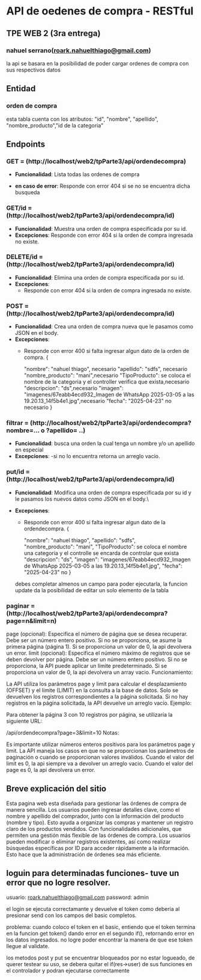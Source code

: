 # API de oedenes de compra - RESTful

## TPE WEB 2 (3ra entrega)

### nahuel serrano(<roark.nahuelthiago@gmail.com>)



la api se basara en la posibilidad de poder cargar ordenes de compra con sus respectivos datos



## Entidad

### orden de compra

esta tabla cuenta con los atributos: "id", "nombre", "apellido", "nombre_producto","id de la categoria"


## Endpoints

### GET = (http://localhost/web2/tpParte3/api/ordendecompra)

- **Funcionalidad**: Lista todas las ordenes de compra

- **en caso de error**: Responde con error 404 si se no se encuentra dicha busqueda 



### GET/id = (http://localhost/web2/tpParte3/api/ordendecompra/id)

- **Funcionalidad**: Muestra una orden de compra especificada por su id.
- **Excepciones**: Responde con error 404 si la orden de compra ingresada no existe.


### DELETE/id = (http://localhost/web2/tpParte3/api/ordendecompra/id)

- **Funcionalidad**: Elimina una orden de compra especificada por su id.
- **Excepciones**:
  - Responde con error 404 si la orden de compra  ingresada no existe.
       
 

### POST = (http://localhost/web2/tpParte3/api/ordendecompra/id)

- **Funcionalidad**: Crea una orden de compra nueva que le pasamos como JSON en el body.
- **Excepciones**:
  - Responde con error 400 si falta ingresar algun dato de la orden de compra.
    {
  
    "nombre": "nahuel thiago", necesario
    "apellido": "sdfs",  necesario
    "nombre_producto": "mani",necesario
    "TipoProducto": se coloca el nombre de la categoria y el controller verifica que exista,necesario
    "descripcion": "ds",necesario
    "imagen": "imagenes/67eabb4ecd932_Imagen de WhatsApp 2025-03-05 a las 19.20.13_14f5b4e1.jpg",necesario
    "fecha": "2025-04-23" no necesario
  }

### filtrar = (http://localhost/web2/tpParte3/api/ordendecompra?nombre=... o ?apellido= ..)

- **Funcionalidad**: busca una orden la cual tenga un nombre y/o un apellido en especial
- **Excepciones**:
  -si no lo encuentra retorna un arreglo vacio.
   

### put/id = (http://localhost/web2/tpParte3/api/ordendecompra/id)

- **Funcionalidad**: Modifica una orden de compra especificada por su id y le pasamos los nuevos datos como JSON en el body.\
- **Excepciones**:
  - Responde con error 400 si falta ingresar algun dato de la ordendecompra.
     {
  
    "nombre": "nahuel thiago", 
    "apellido": "sdfs",  
    "nombre_producto": "mani",
    "TipoProducto": se coloca el nombre una categoria y el controlle se encarda de controlar que exista 
    "descripcion": "ds",
    "imagen": "imagenes/67eabb4ecd932_Imagen de WhatsApp 2025-03-05 a las 19.20.13_14f5b4e1.jpg",
    "fecha": "2025-04-23" no 
  }

  debes completar almenos un campo para poder ejecutarla, la funcion update da la posibilidad de editar un solo elemento de la tabla

### paginar = (http://localhost/web2/tpParte3/api/ordendecompra?page=n&limit=n)



page (opcional):
Especifica el número de página que se desea recuperar.
Debe ser un número entero positivo.
Si no se proporciona, se asume la primera página (página 1).
Si se proporciona un valor de 0, la api devolvera un error.
limit (opcional):
Especifica el número máximo de registros que se deben devolver por página.
Debe ser un número entero positivo.
Si no se proporciona, la API puede aplicar un límite predeterminado.
Si se proporciona un valor de 0, la api devolvera un array vacio.
Funcionamiento:

La API utiliza los parámetros page y limit para calcular el desplazamiento (OFFSET) y el límite (LIMIT) en la consulta a la base de datos.
Solo se devuelven los registros correspondientes a la página solicitada.
Si no hay registros en la página solicitada, la API devuelve un arreglo vacío.
Ejemplo:

Para obtener la página 3 con 10 registros por página, se utilizaría la siguiente URL:

/api/ordendecompra?page=3&limit=10
Notas:

Es importante utilizar números enteros positivos para los parámetros page y limit.
La API maneja los casos en que no se proporcionan los parámetros de paginación o cuando se proporcionan valores inválidos.
Cuando el valor del limit es 0, la api siempre va a devolver un arreglo vacio.
Cuando el valor del page es 0, la api devolvera un error.


## Breve explicación del sitio

Esta pagina web esta diseñada para gestionar las órdenes de compra de manera sencilla. Los usuarios pueden ingresar detalles clave, como el nombre y apellido del comprador, junto con la información del producto (nombre y tipo). Esto ayuda a organizar las compras y mantener un registro claro de los productos vendidos.
Con funcionalidades adicionales, que permiten una gestión más flexible de las órdenes de compra. Los usuarios pueden modificar o eliminar registros existentes, así como realizar búsquedas específicas por ID para acceder rápidamente a la información. Esto hace que la administración de órdenes sea más eficiente.


## loguin para determinadas funciones- tuve un error que no logre resolver.

usuario: roark.nahuelthiago@gmail.com
password: admin

el login se ejecuta correctamante y devuelve el token como deberia al presionar send con los campos del basic completos.

problema: cuando coloco el token en el basic, entiendo que el token termina en la funcion get token() dando error en el segundo if(), retornando error en los datos ingresados. no logre poder encontrar la manera de que ese token llegue al validate.

los metodos post y put se encuentrar bloqueados por no estar logueado, de querer testear su uso, se debera quitar el if(res->user) de sus funciones en el controlador y podran ejecutarse correctamente